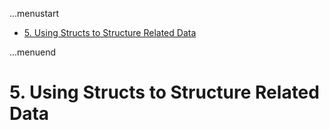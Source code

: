 ...menustart

 - [5. Using Structs to Structure Related Data](#49a443e49b3428f71dc00fddc2d659c4)

...menuend


<h2 id="49a443e49b3428f71dc00fddc2d659c4"></h2>

# 5. Using Structs to Structure Related Data 


